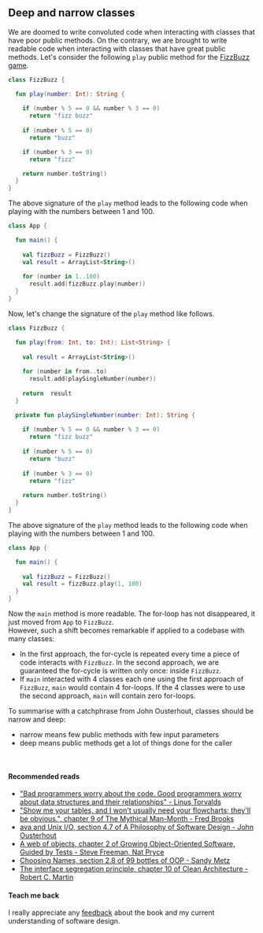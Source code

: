 ## Deep and narrow classes
We are doomed to write convoluted code when interacting with classes that have poor public methods. On the contrary,
we are brought to write readable code when interacting with classes that have great public methods. Let's consider 
the following `play` public method for the [FizzBuzz game](https://en.wikipedia.org/wiki/Fizz_buzz).

```kotlin
class FizzBuzz {

  fun play(number: Int): String {
  
    if (number % 5 == 0 && number % 3 == 0)
      return "fizz buzz"
  
    if (number % 5 == 0)
      return "buzz"

    if (number % 3 == 0)
      return "fizz"

    return number.toString()
  }
}
```

The above signature of the `play` method leads to the following code when playing with the numbers between 1 and 100.

```kotlin
class App {

  fun main() {
 
    val fizzBuzz = FizzBuzz()    
    val result = ArrayList<String>()
    
    for (number in 1..100)
      result.add(fizzBuzz.play(number))
  }
}
```

Now, let's change the signature of the `play` method like follows.

```kotlin
class FizzBuzz {

  fun play(from: Int, to: Int): List<String> {
  
    val result = ArrayList<String>()
    
    for (number in from..to)
      result.add(playSingleNumber(number))
    
    return  result
  }

  private fun playSingleNumber(number: Int): String {
  
    if (number % 5 == 0 && number % 3 == 0)
      return "fizz buzz"
    
    if (number % 5 == 0)
      return "buzz"
    
    if (number % 3 == 0)
      return "fizz"
  
    return number.toString()
  }
}
```

The above signature of the `play` method leads to the following code when playing with the numbers between 1 and 100.

```kotlin
class App {

  fun main() {
  
    val fizzBuzz = FizzBuzz()
    val result = fizzBuzz.play(1, 100)        
  }
}
```

Now the `main` method is more readable. The for-loop has not disappeared, it just moved from `App` to `FizzBuzz`.  
However, such a shift becomes remarkable if applied to a codebase with many classes:
* In the first approach, the for-cycle is repeated every time a piece of code interacts with `FizzBuzz`. In the second
  approach, we are guaranteed the for-cycle is written only once: inside `FizzBuzz`.
* If `main` interacted with 4 classes each one using the first approach of `FizzBuzz`, `main` would contain 4 for-loops.
  If the 4 classes were to use the second approach, `main` will contain zero for-loops.

To summarise with a catchphrase from John Ousterhout, classes should be narrow and deep:
* narrow means few public methods with few input parameters
* deep means public methods get a lot of things done for the caller

<br/>  

#### Recommended reads
* ["Bad programmers worry about the code. Good programmers worry about data structures and their relationships" - Linus Torvalds](https://lwn.net/Articles/193245/)  
* ["Show me your tables, and I won't usually need your flowcharts; they'll be obvious.", chapter 9 of The Mythical Man-Month - Fred Brooks](https://www.goodreads.com/book/show/13629.The_Mythical_Man_Month)  
* [ava and Unix I/O, section 4.7 of A Philosophy of Software Design - John Ousterhout](https://www.goodreads.com/en/book/show/39996759-a-philosophy-of-software-design)  
* [A web of objects, chapter 2 of Growing Object-Oriented Software, Guided by Tests - Steve Freeman, Nat Pryce](https://www.goodreads.com/book/show/4268826-growing-object-oriented-software-guided-by-tests)  
* [Choosing Names, section 2.8 of 99 bottles of OOP - Sandy Metz](https://www.goodreads.com/book/show/31183020-99-bottles-of-oop)
* [The interface segregation principle, chapter 10 of Clean Architecture - Robert C. Martin](https://www.goodreads.com/book/show/18043011-clean-architecture)

#### Teach me back
I really appreciate any [feedback](../introduction/introduction.html#teach-me-back) about the book and my current understanding of software design.